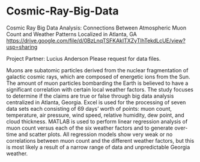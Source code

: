 # Cosmic-Ray-Big-Data
Cosmic Ray Big Data Analysis: Connections Between Atmospheric Muon Count and Weather Patterns Localized in Atlanta, GA
https://drive.google.com/file/d/0BzLnqTSFKAklTXZyTlhTekdLcUE/view?usp=sharing

Project Partner: Lucius Anderson
Please request for data files.

Muons are subatomic particles derived from the nuclear fragmentation of galactic cosmic
rays, which are composed of energetic ions from the Sun. The amount of muon particles
bombarding the Earth is believed to have a significant correlation with certain local weather
factors. The study focuses to determine if the claims are true or false through big data analysis
centralized in Atlanta, Georgia. Excel is used for the processing of seven data sets each
consisting of 69 days’ worth of points: muon count, temperature, air pressure, wind speed, relative
humidity, dew point, and cloud thickness. MATLAB is used to perform linear regression analysis
of muon count versus each of the six weather factors and to generate over-time and scatter plots.
All regression models show very weak or no correlations between muon count and the different
weather factors, but this is most likely a result of a narrow range of data and unpredictable
Georgia weather.
